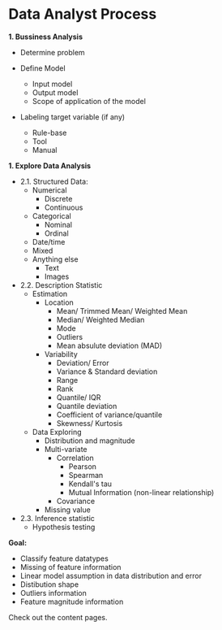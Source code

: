 # Data Analyst Process

**1. Bussiness Analysis**

- Determine problem

- Define Model
    - Input model
    - Output model
    - Scope of application of the model

- Labeling target variable (if any)
    - Rule-base
    - Tool
    - Manual

**1. Explore Data Analysis**

- 2.1. Structured Data:
    - Numerical
        - Discrete
        - Continuous
    - Categorical
        - Nominal
        - Ordinal
    - Date/time
    - Mixed
    - Anything else
        - Text
        - Images
- 2.2. Description Statistic
    - Estimation
        - Location
            - Mean/ Trimmed Mean/ Weighted Mean
            - Median/ Weighted Median
            - Mode
            - Outliers
            - Mean absulute deviation (MAD)
        - Variability
            - Deviation/ Error
            - Variance & Standard deviation
            - Range
            - Rank
            - Quantile/ IQR
            - Quantile deviation
            - Coefficient of variance/quantile
            - Skewness/ Kurtosis
    - Data Exploring
        - Distribution and magnitude
        - Multi-variate
            - Correlation
                - Pearson
                - Spearman
                - Kendall's tau
                - Mutual Information (non-linear relationship)
            - Covariance
        - Missing value
- 2.3. Inference statistic
    - Hypothesis testing

**Goal:**
- Classify feature datatypes
- Missing of feature information
- Linear model assumption in data distribution and error
- Distibution shape
- Outliers information
- Feature magnitude information

Check out the content pages.

```{tableofcontents}
```